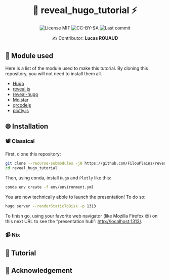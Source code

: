 <div align="center">

# 🦙 reveal_hugo_tutorial ⚡

![License MIT](https://img.shields.io/badge/License-MIT-green)
![CC-BY-SA](https://img.shields.io/badge/License-CC%E2%80%91BY%E2%80%91SA-green)
![Last commit](https://img.shields.io/github/last-commit/FilouPlains/reveal_hugo_tutorial.svg)

✍️ Contributor: **Lucas ROUAUD**

</div>

## 🌳 Module used

Here is a list of the module used to make this tutorial. By cloning this repository,
you will not need to install them all.

-   [Hugo](https://gohugo.io/)
-   [reveal.js](https://revealjs.com/)
-   [reveal-hugo](https://github.com/joshed-io/reveal-hugo)
-   [Molstar](https://molstar.org/)
-   [qrcodejs](https://davidshimjs.github.io/qrcodejs/)
-   [plotly.js](https://plotly.com/)

## 🌐 Installation

### 📽 Classical

First, clone this repository:

```bash
git clone --recurse-submodules -j8 https://github.com/FilouPlains/reveal_hugo_tutorial.git
cd reveal_hugo_tutorial
```

Then, using conda, install `Hugo` and `Plotly` like this:

```bash
conda env create -f env/environment.yml
```

You are now technically abble to launch the presentation! To do so:

```bash
hugo server --renderStaticToDisk -p 1313
```

To finish go, using your favorite web navigator (like Mozilla Firefox 😉) on this next
URL to see the “presentation hub”: [http://localhost:1313/](http://localhost:1313/).

### 📹 Nix

## 📰 Tutorial

## 🙇 Acknowledgement
